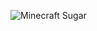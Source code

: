 ![Minecraft Sugar](https://user-images.githubusercontent.com/81292141/141432639-935e4ad1-1780-4e13-985e-2f81514f8a92.png)